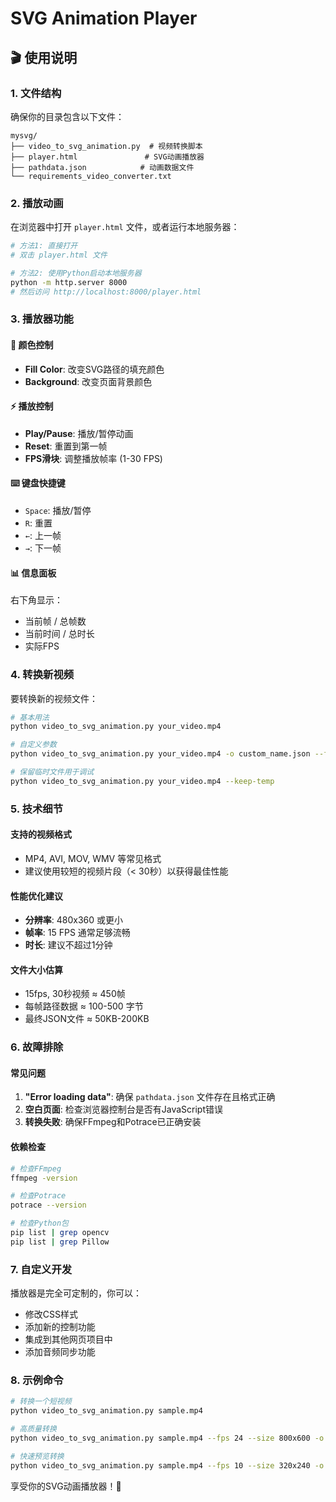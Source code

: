 # SVG Animation Player

## 🎬 使用说明

### 1. 文件结构
确保你的目录包含以下文件：
```
mysvg/
├── video_to_svg_animation.py  # 视频转换脚本
├── player.html               # SVG动画播放器
├── pathdata.json            # 动画数据文件
└── requirements_video_converter.txt
```

### 2. 播放动画
在浏览器中打开 `player.html` 文件，或者运行本地服务器：

```bash
# 方法1: 直接打开
# 双击 player.html 文件

# 方法2: 使用Python启动本地服务器
python -m http.server 8000
# 然后访问 http://localhost:8000/player.html
```

### 3. 播放器功能

#### 🎨 颜色控制
- **Fill Color**: 改变SVG路径的填充颜色
- **Background**: 改变页面背景颜色

#### ⚡ 播放控制
- **Play/Pause**: 播放/暂停动画
- **Reset**: 重置到第一帧
- **FPS滑块**: 调整播放帧率 (1-30 FPS)

#### ⌨️ 键盘快捷键
- `Space`: 播放/暂停
- `R`: 重置
- `←`: 上一帧
- `→`: 下一帧

#### 📊 信息面板
右下角显示：
- 当前帧 / 总帧数
- 当前时间 / 总时长
- 实际FPS

### 4. 转换新视频

要转换新的视频文件：

```bash
# 基本用法
python video_to_svg_animation.py your_video.mp4

# 自定义参数
python video_to_svg_animation.py your_video.mp4 -o custom_name.json --fps 20 --size 600x400

# 保留临时文件用于调试
python video_to_svg_animation.py your_video.mp4 --keep-temp
```

### 5. 技术细节

#### 支持的视频格式
- MP4, AVI, MOV, WMV 等常见格式
- 建议使用较短的视频片段（< 30秒）以获得最佳性能

#### 性能优化建议
- **分辨率**: 480x360 或更小
- **帧率**: 15 FPS 通常足够流畅
- **时长**: 建议不超过1分钟

#### 文件大小估算
- 15fps, 30秒视频 ≈ 450帧
- 每帧路径数据 ≈ 100-500 字节
- 最终JSON文件 ≈ 50KB-200KB

### 6. 故障排除

#### 常见问题
1. **"Error loading data"**: 确保 `pathdata.json` 文件存在且格式正确
2. **空白页面**: 检查浏览器控制台是否有JavaScript错误
3. **转换失败**: 确保FFmpeg和Potrace已正确安装

#### 依赖检查
```bash
# 检查FFmpeg
ffmpeg -version

# 检查Potrace
potrace --version

# 检查Python包
pip list | grep opencv
pip list | grep Pillow
```

### 7. 自定义开发

播放器是完全可定制的，你可以：
- 修改CSS样式
- 添加新的控制功能
- 集成到其他网页项目中
- 添加音频同步功能

### 8. 示例命令

```bash
# 转换一个短视频
python video_to_svg_animation.py sample.mp4

# 高质量转换
python video_to_svg_animation.py sample.mp4 --fps 24 --size 800x600 -o high_quality.json

# 快速预览转换
python video_to_svg_animation.py sample.mp4 --fps 10 --size 320x240 -o preview.json
```

享受你的SVG动画播放器！🎉
